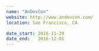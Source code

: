 ```yaml
---
name: "AnDevCon"
website: http://www.andevcon.com/
location: San Francisco, CA

date_start: 2016-11-29
date_end:   2016-12-01
---
```

